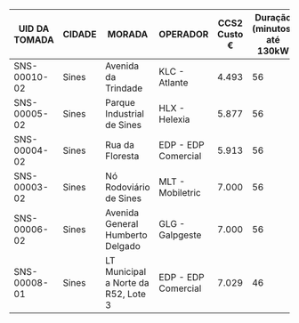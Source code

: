 |UID DA TOMADA|CIDADE|MORADA|OPERADOR|CCS2 Custo €|Duração (minutos) até 130kW|POTÊNCIA DA TOMADA (kW)|TARIFA 1|TARIFA 2|TARIFA 3|FORMATO DA TOMADA|ESTADO DA TOMADA|
|-------------|------|------|--------|------------|---------------------------|-----------------------|--------|--------|--------|-----------------|----------------|
|SNS-00010-02|Sines|Avenida da Trindade|KLC - Atlante|4.493|56|50|€0,08/min |||CABLE|Disponível|
|SNS-00005-02|Sines|Parque Industrial de Sines|HLX - Helexia|5.877|56|50|€0,2608/charge |€0,1/min ||CABLE|Disponível|
|SNS-00004-02|Sines|Rua da Floresta|EDP - EDP Comercial|5.913|56|50|€0,297/charge |€0,1/min ||CABLE|Disponível|
|SNS-00003-02|Sines|Nó Rodoviário de Sines|MLT - Mobiletric|7.000|56|50|€0,2608/charge |€0,12/min ||CABLE|Disponível|
|SNS-00006-02|Sines|Avenida General Humberto Delgado|GLG - Galpgeste|7.000|56|50|€0,2608/charge |€0,12/min ||CABLE|Disponível|
|SNS-00008-01|Sines|LT Municipal a Norte da R52, Lote 3|EDP - EDP Comercial|7.029|46|60|€0,297/charge |€0,07/kWh |€0,09/min |CABLE|Disponível|
